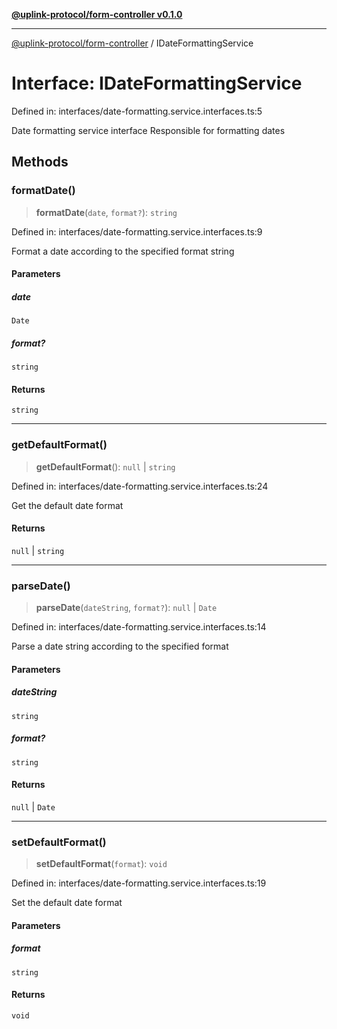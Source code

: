 [**@uplink-protocol/form-controller v0.1.0**](../README.md)

***

[@uplink-protocol/form-controller](../globals.md) / IDateFormattingService

# Interface: IDateFormattingService

Defined in: interfaces/date-formatting.service.interfaces.ts:5

Date formatting service interface
Responsible for formatting dates

## Methods

### formatDate()

> **formatDate**(`date`, `format?`): `string`

Defined in: interfaces/date-formatting.service.interfaces.ts:9

Format a date according to the specified format string

#### Parameters

##### date

`Date`

##### format?

`string`

#### Returns

`string`

***

### getDefaultFormat()

> **getDefaultFormat**(): `null` \| `string`

Defined in: interfaces/date-formatting.service.interfaces.ts:24

Get the default date format

#### Returns

`null` \| `string`

***

### parseDate()

> **parseDate**(`dateString`, `format?`): `null` \| `Date`

Defined in: interfaces/date-formatting.service.interfaces.ts:14

Parse a date string according to the specified format

#### Parameters

##### dateString

`string`

##### format?

`string`

#### Returns

`null` \| `Date`

***

### setDefaultFormat()

> **setDefaultFormat**(`format`): `void`

Defined in: interfaces/date-formatting.service.interfaces.ts:19

Set the default date format

#### Parameters

##### format

`string`

#### Returns

`void`
